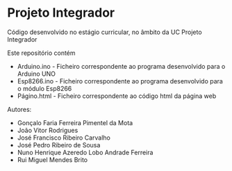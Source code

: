 # Projeto Integrador

Código desenvolvido no estágio curricular, no âmbito da UC Projeto Integrador

Este repositório contém
  - Arduino.ino - Ficheiro correspondente ao programa desenvolvido para o Arduino UNO
  - Esp8266.ino - Ficheiro correspondente ao programa desenvolvido para o módulo Esp8266
  - Págino.html - Ficheiro correspondente ao código html da página web

Autores:
  - Gonçalo Faria Ferreira Pimentel da Mota
  - João Vitor Rodrigues
  - José Francisco Ribeiro Carvalho
  - José Pedro Ribeiro de Sousa
  - Nuno Henrique Azeredo Lobo Andrade Ferreira
  - Rui Miguel Mendes Brito
